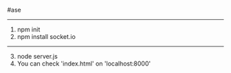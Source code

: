 #ase

--- 
1. npm init
2. npm install socket.io

--- 
3. node server.js
4. You can check 'index.html' on 'localhost:8000'